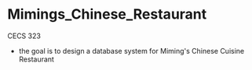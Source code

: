 # Mimings_Chinese_Restaurant
CECS 323
- the goal is to design a database system for Miming's Chinese Cuisine Restaurant
